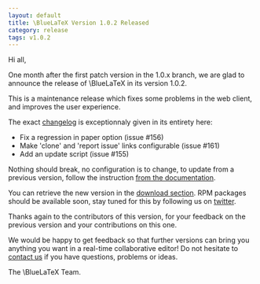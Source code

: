 ```yaml
---
layout: default
title: \BlueLaTeX Version 1.0.2 Released
category: release
tags: v1.0.2
---
```


Hi all,

One month after the first patch version in the 1.0.x branch, we are glad to announce the release of \BlueLaTeX in its version 1.0.2.

This is a maintenance release which fixes some problems in the web client, and improves the user experience.

The exact [changelog](https://github.com/gnieh/bluelatex/blob/v1.0.2/changelog/v1.0.x.markdown#version-102) is exceptionnaly given in its entirety here:

 - Fix a regression in paper option (issue #156)
 - Make 'clone' and 'report issue' links configurable (issue #161)
 - Add an update script (issue #155)

Nothing should break, no configuration is to change, to update from a previous version, follow the instruction [from the documentation](/installation/#upgrade).

You can retrieve the new version in the [download section](/download/). RPM packages should be available soon, stay tuned for this by following us on [twitter](https://twitter.com/bluelatex_team).

Thanks again to the contributors of this version, for your feedback on the previous version and your contributions on this one.

We would be happy to get feedback so that further versions can bring you anything you want in a real-time collaborative editor!
Do not hesitate to [contact us](/community/) if you have questions, problems or ideas.

The \BlueLaTeX Team.
